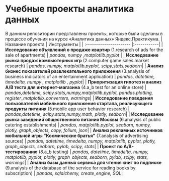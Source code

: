 # Учебные проекты аналитика данных
В данном репозитории представлены проекты, которые были  сделаны в процессе обучения на курсе «Аналитика данных» Яндекс.Практикума.
|Название проекта | Инструменты | 
| :---------------------- |:------------| 
| **Исследование объявлений о продаже квартир** (1.research of ads for the sale of apartments) | *pandas, numpy ,matplotlib.pyplot* |
| **Исследование рынка продаж компьютерных игр** (2.computer game sales market research) | *pandas, numpy, matplotlib.pyplot, scipy,stats,seaborn*|
| **Анализ бизнес показателей развлекательного приложения** (3.analysis of business indicators of an entertainment application) | *pandas, datetime, timedelta, numpy , matplotlib , pyplot*|
| **Приоритизация гипотез и анализ А/В теста для интернет-магазина** (4.a_b test for an online store) | *pandas,datetime, scipy.stats,numpy,matplotlib.pyplot, pandas.plotting, register_matplotlib_converters, warnings*|
| **Исследование поведения пользователей мобильного приложения стартапа, реализующего продукты питания** (5.mobile app user behavior research) | *pandas,datetime, scipy.stats,numpy,math, plotly, seaborn*|
| **Исследование рынка заведений общественного питания Москвы** (6.analysis of public catering establishments) | *pandas, matplotlib.pyplot, seaborn, numpy, plotly, graph_objects, copy, folium, json*|
| **Анализ рекламных источников мобильной игры "Космические братья"** (7.analysis of advertising sources) | *pandas, datetime, timedelta, numpy, matplotlib, pyplot, plotly, graph_objects, seaborn, pylab, scipy, stats*|
| **Проект по A/B-тестированию** (8.a_b testing) | *pandas, datetime, timedelta, numpy, matplotlib, pyplot, plotly, graph_objects, seaborn, pylab, scipy, stats, warnings*|
| **Анализ базы данных сервиса для чтения книг по подписке** (9.analysis of the database of the service for reading books by subscription) | *pandas, sqlalchemy, create_engine, SQL*|
